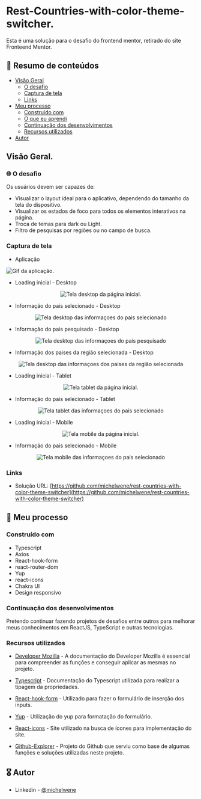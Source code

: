 # Rest-Countries-with-color-theme-switcher.

Esta é uma solução para o desafio do frontend mentor, retirado do site Fronteend Mentor.

## :dart: Resumo de conteúdos

- [Visão Geral](#Visão-Geral)
  - [O desafio](#O-desafio)
  - [Captura de tela](#Captura-de-tela)
  - [Links](#Links)
- [Meu processo](#Meu-processo)
  - [Construído com](#Constrído-com)
  - [O que eu aprendi](#O-que-eu-aprendi)
  - [Continuação dos desenvolvimentos](#Continuação-dos-desenvolvimentos)
  - [Recursos utilizados](#Recursos-utilizados)
- [Autor](#Autor)

## Visão Geral.

### :globe_with_meridians: O desafio

Os usuários devem ser capazes de:

- Visualizar o layout ideal para o aplicativo, dependendo do tamanho da tela do dispositivo.
- Visualizar os estados de foco para todos os elementos interativos na página.
- Troca de temas para dark ou Light.
- Filtro de pesquisas por regiões ou no campo de busca.

### Captura de tela

- Aplicação

<p>
  <img src='/public/assets/countries.gif' alt='Gif da aplicação.'>
</p>

- Loading inicial - Desktop
<p  align="center" >
  <img src="/public/assets/loading-inicial-desktop.png"alt="Tela desktop da página inicial."/>
</p>

- Informação do pais selecionado - Desktop
<p  align="center" >
  <img src="/public/assets/info-country-desktop.png"alt="Tela desktop das informaçoes do pais selecionado"/>
</p>

- Informação do pais pesquisado - Desktop
<p  align="center" >
  <img src="/public/assets/search-country-desktop.png"alt="Tela desktop das informaçoes do pais pesquisado"/>
</p>

- Informação dos paises da região selecionada - Desktop
<p  align="center" >
  <img src="/public/assets/filter-regions-desktop.png"alt="Tela desktop das informaçoes dos paises da região selecionada"/>
</p>

- Loading inicial - Tablet
<p  align="center" >
  <img src="/public/assets/loading-inicial-tablet.png"alt="Tela tablet da página inicial."/>
</p>

- Informação do pais selecionado - Tablet
<p  align="center" >
  <img src="/public/assets/info-country-tablet.png"alt="Tela tablet das informaçoes do pais selecionado"/>
</p>

- Loading inicial - Mobile
<p  align="center" >
  <img src="/public/assets/loading-inicial-mobile.png"alt="Tela mobile da página inicial."/>
</p>

- Informação do pais selecionado - Mobile
<p  align="center" >
  <img src="/public/assets/info-country-mobile.png"alt="Tela mobile das informaçoes do pais selecionado"/>
</p>

### Links

- Solução URL: [https://github.com/michelwene/rest-countries-with-color-theme-switcher](https://github.com/michelwene/rest-countries-with-color-theme-switcher)

## :page_with_curl: Meu processo

### Construído com

- Typescript
- Axios
- React-hook-form
- react-router-dom
- Yup
- react-icons
- Chakra UI
- Design responsivo

### Continuação dos desenvolvimentos

Pretendo continuar fazendo projetos de desafios entre outros para melhorar meus conhecimentos em ReactJS, TypeScript e outras tecnologias.

### Recursos utilizados

- [Developer Mozilla](https://developer.mozilla.org/en-US/docs/Web/JavaScript) - A documentação do Developer Mozilla é essencial para compreender as funções e conseguir aplicar as mesmas no projeto.

- [Typescript](https://www.typescriptlang.org/docs/handbook/2/keyof-types.html) - Documentação do Typescript utilizada para realizar a tipagem da propriedades.

- [React-hook-form](https://react-hook-form.com/) - Utilizado para fazer o formulário de inserção dos inputs.

- [Yup](https://github.com/jquense/yup) - Utilização do yup para formatação do formulário.

- [React-icons](https://react-icons.github.io/react-icons/search) - Site utilizado na busca de ícones para implementação do site.

- [Github-Explorer](https://github.com/michelwene/Github-explorer) - Projeto do Github que serviu como base de algumas funções e soluções utilizadas neste projeto.

## :medal_military: Autor

- Linkedin - [@michelwene](https://www.linkedin.com/in/michelwene/)
